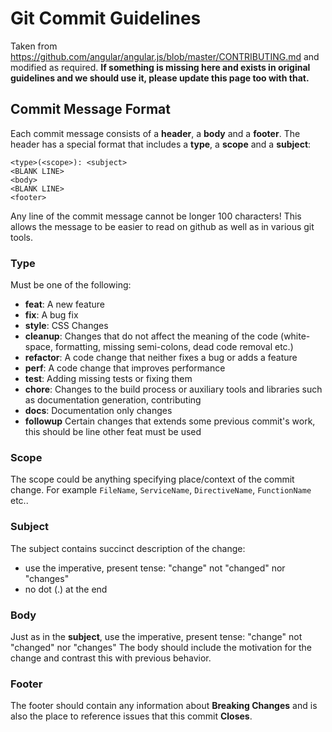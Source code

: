 # Git Commit Guidelines

Taken from https://github.com/angular/angular.js/blob/master/CONTRIBUTING.md and modified as required.
**If something is missing here and exists in original guidelines and we should use it, please update this page too with that.**

## Commit Message Format
Each commit message consists of a **header**, a **body** and a **footer**.  The header has a special
format that includes a **type**, a **scope** and a **subject**:

```
<type>(<scope>): <subject>
<BLANK LINE>
<body>
<BLANK LINE>
<footer>
```

Any line of the commit message cannot be longer 100 characters! This allows the message to be easier
to read on github as well as in various git tools.

### Type
Must be one of the following:

* **feat**: A new feature
* **fix**: A bug fix
* **style**: CSS Changes
* **cleanup**: Changes that do not affect the meaning of the code (white-space, formatting, missing
  semi-colons, dead code removal etc.)
* **refactor**: A code change that neither fixes a bug or adds a feature
* **perf**: A code change that improves performance
* **test**: Adding missing tests or fixing them
* **chore**: Changes to the build process or auxiliary tools and libraries such as documentation
generation, contributing
* **docs**: Documentation only changes
* **followup** Certain changes that extends some previous commit's work, this should be line other feat
    must be used

### Scope
The scope could be anything specifying place/context of the commit change. For example
`FileName`, `ServiceName`, `DirectiveName`, `FunctionName` etc..

### Subject
The subject contains succinct description of the change:

* use the imperative, present tense: "change" not "changed" nor "changes"
* no dot (.) at the end

### Body
Just as in the **subject**, use the imperative, present tense: "change" not "changed" nor "changes"
The body should include the motivation for the change and contrast this with previous behavior.

### Footer
The footer should contain any information about **Breaking Changes** and is also the place to
reference issues that this commit **Closes**.
